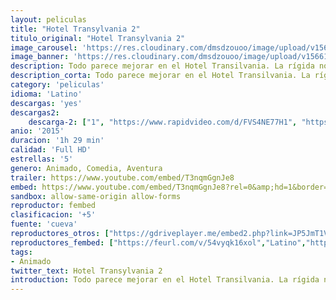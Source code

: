```yaml
---
layout: peliculas
title: "Hotel Transylvania 2"
titulo_original: "Hotel Transylvania 2"
image_carousel: 'https://res.cloudinary.com/dmsdzouoo/image/upload/v1566183397/tranmsylvani2-min_pnjabl.jpg'
image_banner: 'https://res.cloudinary.com/dmsdzouoo/image/upload/v1566183399/hotel-transylvania-2-min_xa5aaa.jpg'
description: Todo parece mejorar en el Hotel Transilvania. La rígida norma establecida por Drácula de “sólo para monstruos” se ha suprimido y se aceptan también huéspedes humanos. Lo que preocupa al conde es que que su adorable nieto Dennis, medio humano y medio vampiro, no dé señal alguna de vampirismo. Aprovechando que Mavis ha ido a visitar a sus suegros humanos, Drácula recluta a sus amigos Frank, Murray, Wayne y Griffin para hacer que Dennis pase por un campamento de entrenamiento de monstruos. Lo que ignoran es que Vlad, el gruñón padre de Drácula, está a punto de llegar al hotel. Y cuando descubra que su bisnieto no es de sangre pura y que los humanos pueden frecuentar el establecimiento las cosas se complicarán. Secuela de Hotel Transilvania (2012).
description_corta: Todo parece mejorar en el Hotel Transilvania. La rígida norma establecida por Drácula de “sólo para monstruos” se ha suprimido y se aceptan también huéspedes humanos. Lo que preocupa al conde es que que su adorable nieto Dennis, medio humano y medio vampiro, no dé señal alguna de..
category: 'peliculas'
idioma: 'Latino'
descargas: 'yes'
descargas2:
    descarga-2: ["1", "https://www.rapidvideo.com/d/FVS4NE77H1", "https://www.google.com/s2/favicons?domain=www.rapidvideo.com","RapidVideo","https://res.cloudinary.com/imbriitneysam/image/upload/v1541473684/mexico.png", "Latino", "Full HD"]
anio: '2015'
duracion: '1h 29 min'
calidad: 'Full HD'
estrellas: '5'
genero: Animado, Comedia, Aventura
trailer: https://www.youtube.com/embed/T3nqmGgnJe8
embed: https://www.youtube.com/embed/T3nqmGgnJe8?rel=0&amp;hd=1&border=0&wmode=opaque&enablejsapi=1&modestbranding=1&controls=1&showinfo=1
sandbox: allow-same-origin allow-forms
reproductor: fembed
clasificacion: '+5'
fuente: 'cueva'
reproductores_otros: ["https://gdriveplayer.me/embed2.php?link=JP5JmT1V4EZ2fy8KysfY6wlyBVrxis4J6ln3sDov3FqFV7YT4V1AuAuwWriA0yePdtIC02fwV9s0K4iphUqjtojtY1gaJJJurZiRkzmL3MRrS5qe2ilixPxn9nISe3YiDaNvpf6cb4VEcBe8N7n6DeCmdUAhlOzWnsW3N2Hx0PSbXtRAdKnrdT048fO88E4OU%253D","Latino","https://gdriveplayer.me/embed2.php?link=H%252FVM4%252B0yIxxI9r1%252Bbnv6cg7PTwjvGhHGrMn1Guzmgv8LZrHaVTm4o4B1pEE%252BcMHUxHPF6FxlpeP9SatXFYJ978uNZObyQf%252FhyXFr6k%252BkdhOtBXN%252FTgR6mwQy5f8Liz%252FgCfxEQxHZI0OofZDtUPq8fkZX2Q76B9T1FHE3%252B3KiLQZI6xQkxdNYUdcpEp%252FverAwbZfv8lWA5%252BQ0oaU7zww4Mb","Latino","https://mstream.press/bo60asrrtsqi","Latino","https://www.zembed.to/public/dist/asteroid.html?id=95f243980ad261e0a636b2395ac21c6b&title=Hotel%20Transylvania%202","Latino","https://movcloud.net/embed/tt-tRy56Zj4x","Latino"]
reproductores_fembed: ["https://feurl.com/v/54vyqk16xol","Latino","https://feurl.com/v/54oyp4x7zxo","Latino"]
tags:
- Animado
twitter_text: Hotel Transylvania 2
introduction: Todo parece mejorar en el Hotel Transilvania. La rígida norma establecida por Drácula de “sólo para monstruos” se ha suprimido y se aceptan también huéspedes humanos. Lo que preocupa al conde es que que su adorable nieto Dennis, medio humano y medio vampiro, no dé señal alguna de..
---
```












